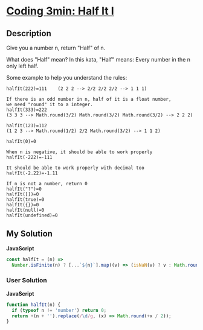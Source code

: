 # [Coding 3min: Half It I](https://www.codewars.com/kata/5716e15d2668e209b7000784)

## Description

Give you a number n, return "Half" of n.

What does "Half" mean? In this kata, "Half" means:
Every number in the n only left half.

Some example to help you understand the rules:

```
halfIt(222)=111    (2 2 2 --> 2/2 2/2 2/2 --> 1 1 1)

If there is an odd number in n, half of it is a float number,
we need "round" it to a integer.
halfIt(333)=222
(3 3 3 --> Math.round(3/2) Math.round(3/2) Math.round(3/2) --> 2 2 2)

halfIt(123)=112
(1 2 3 --> Math.round(1/2) 2/2 Math.round(3/2) --> 1 1 2)

halfIt(0)=0

When n is negative, it should be able to work properly
halfIt(-222)=-111

It should be able to work properly with decimal too
halfIt(-2.22)=-1.11

If n is not a number, return 0
halfIt("?")=0
halfIt([])=0
halfIt(true)=0
halfIt({})=0
halfIt(null)=0
halfIt(undefined)=0
```

## My Solution

**JavaScript**

```js
const halfIt = (n) =>
  Number.isFinite(n) ? [...`${n}`].map((v) => (isNaN(v) ? v : Math.round(v / 2))).join('') * 1 : 0;
```

### User Solution

**JavaScript**

```js
function halfIt(n) {
  if (typeof n != 'number') return 0;
  return +(n + '').replace(/\d/g, (x) => Math.round(+x / 2));
}
```
